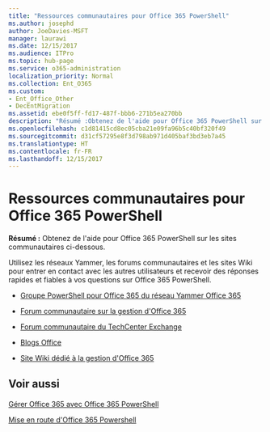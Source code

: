 ```yaml
---
title: "Ressources communautaires pour Office 365 PowerShell"
ms.author: josephd
author: JoeDavies-MSFT
manager: laurawi
ms.date: 12/15/2017
ms.audience: ITPro
ms.topic: hub-page
ms.service: o365-administration
localization_priority: Normal
ms.collection: Ent_O365
ms.custom:
- Ent_Office_Other
- DecEntMigration
ms.assetid: ebe0f5ff-fd17-487f-bbb6-271b5ea270bb
description: "Résumé :Obtenez de l'aide pour Office 365 PowerShell sur les sites communautaires ci-dessous."
ms.openlocfilehash: c1d81415cd8ec05cba21e09fa96b5c40bf320f49
ms.sourcegitcommit: d31cf57295e8f3d798ab971d405baf3bd3eb7a45
ms.translationtype: HT
ms.contentlocale: fr-FR
ms.lasthandoff: 12/15/2017
---
```

# <a name="office-365-powershell-community-resources"></a>Ressources communautaires pour Office 365 PowerShell

 **Résumé :** Obtenez de l'aide pour Office 365 PowerShell sur les sites communautaires ci-dessous.
  
Utilisez les réseaux Yammer, les forums communautaires et les sites Wiki pour entrer en contact avec les autres utilisateurs et recevoir des réponses rapides et fiables à vos questions sur Office 365 PowerShell. 
  
- [Groupe PowerShell pour Office 365 du réseau Yammer Office 365](https://www.yammer.com/itpronetwork/#/threads/inGroup?type=in_group&amp;feedId=4632269)
    
- [Forum communautaire sur la gestion d'Office 365]((https://community.office365.com/fr-FR/f/148.aspx))
    
- [Forum communautaire du TechCenter Exchange](https://social.technet.microsoft.com/Forums/exchange/en-US/home?forum=exchangesvrgeneral)
    
- [Blogs Office]((https://blogs.office.com/))
    
- [Site Wiki dédié à la gestion d'Office 365]((https://community.office365.com/fr-FR/w/manage/default.aspx))
    
## <a name="see-also"></a>Voir aussi

#### 

[Gérer Office 365 avec Office 365 PowerShell](manage-office-365-with-office-365-powershell.md)
  
[Mise en route d'Office 365 Powershell](getting-started-with-office-365-powershell.md)

